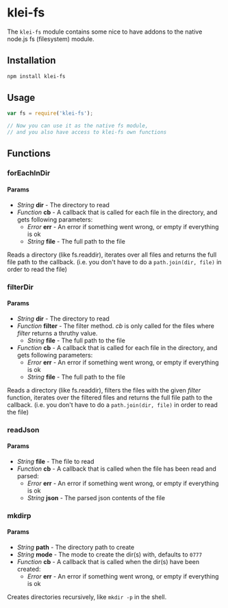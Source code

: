# klei-fs

The `klei-fs` module contains some nice to have addons to the native node.js fs (filesystem) module.

## Installation

```bash
npm install klei-fs
```

## Usage

```javascript
var fs = require('klei-fs');

// Now you can use it as the native fs module,
// and you also have access to klei-fs own functions
```

## Functions

### forEachInDir

#### Params

 * *String* **dir** - The directory to read
 * *Function* **cb** - A callback that is called for each file in the directory, and gets following parameters:
    * *Error* **err** - An error if something went wrong, or empty if everything is ok
    * *String* **file** - The full path to the file

Reads a directory (like fs.readdir), iterates over all files and returns the full file path to the callback. (i.e. you don't have to do a `path.join(dir, file)` in order to read the file)

### filterDir

#### Params

 * *String* **dir** - The directory to read
 * *Function* **filter** - The filter method. *cb* is only called for the files where *filter* returns a thruthy value.
    * *String* **file** - The full path to the file
 * *Function* **cb** - A callback that is called for each file in the directory, and gets following parameters:
    * *Error* **err** - An error if something went wrong, or empty if everything is ok
    * *String* **file** - The full path to the file

Reads a directory (like fs.readdir), filters the files with the given *filter* function, iterates over the filtered files and returns the full file path to the callback. (i.e. you don't have to do a `path.join(dir, file)` in order to read the file)

### readJson

#### Params

 * *String* **file** - The file to read
 * *Function* **cb** - A callback that is called when the file has been read and parsed:
    * *Error* **err** - An error if something went wrong, or empty if everything is ok
    * *String* **json** - The parsed json contents of the file

### mkdirp

#### Params

 * *String* **path** - The directory path to create
 * *String* **mode** - The mode to create the dir(s) with, defaults to `0777`
 * *Function* **cb** - A callback that is called when the dir(s) have been created:
    * *Error* **err** - An error if something went wrong, or empty if everything is ok

Creates directories recursively, like `mkdir -p` in the shell.
